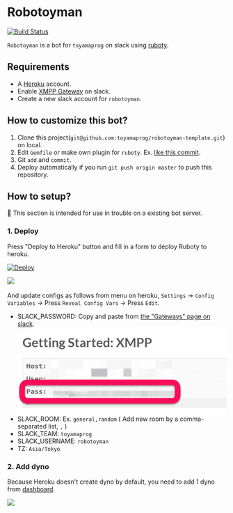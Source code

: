 # Robotoyman

[![Build Status](https://travis-ci.org/toyamaprog/robotoyman-template.svg?branch=master)](https://travis-ci.org/toyamaprog/robotoyman-template)

`Robotoyman` is a bot for `toyamaprog` on slack using [ruboty](https://github.com/r7kamura/ruboty).

## Requirements

* A [Heroku](https://www.heroku.com/) account.
* Enable [XMPP Gateway](https://my.slack.com/admin/settings) on slack.
* Create a new slack account for `robotoyman`.

## How to customize this bot?

1. Clone this project(`git@github.com:toyamaprog/robotoyman-template.git`) on local. 
1. Edit `Gemfile` or make own plugin for `ruboty`. 
    Ex. [like this commit](https://github.com/toyamaprog/robotoyman-template/commit/5ded9dd520a0a296d7a387d5b8dc810d8f409cae).
1. Git `add` and `commit`.
1. Deploy automatically if you run `git push origin master` to push this repository.

## How to setup?

:memo: This section is intended for use in trouble on a existing bot server. 

### 1. Deploy

Press "Deploy to Heroku" button and fill in a form to deploy Ruboty to heroku.

[![Deploy](https://www.herokucdn.com/deploy/button.png)](https://heroku.com/deploy)

![](images/deploy.gif)

And update configs as follows from menu on heroku, `Settings` -> `Config Variables` -> Press `Reveal Config Vars` -> Press `Edit`.

* SLACK_PASSWORD: Copy and paste from [the "Gateways" page on slack](https://toyamaprog.slack.com/account/gateways).
    ![](images/xmpp_settings.png)
* SLACK_ROOM: Ex. `general,random` ( Add new room by a comma-separated list, `,` ) 
* SLACK_TEAM: `toyamaprog`
* SLACK_USERNAME: `robotoyman`
* TZ: `Asia/Tokyo`

### 2. Add dyno

Because Heroku doesn't create dyno by default,
you need to add 1 dyno from [dashboard](https://dashboard-next.heroku.com/apps).

![](images/add-dyno.gif)
